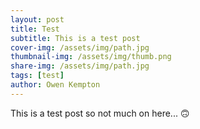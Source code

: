 ```yaml
---
layout: post
title: Test 
subtitle: This is a test post
cover-img: /assets/img/path.jpg
thumbnail-img: /assets/img/thumb.png
share-img: /assets/img/path.jpg
tags: [test]
author: Owen Kempton
---
```


This is a test post so not much on here... 🙃